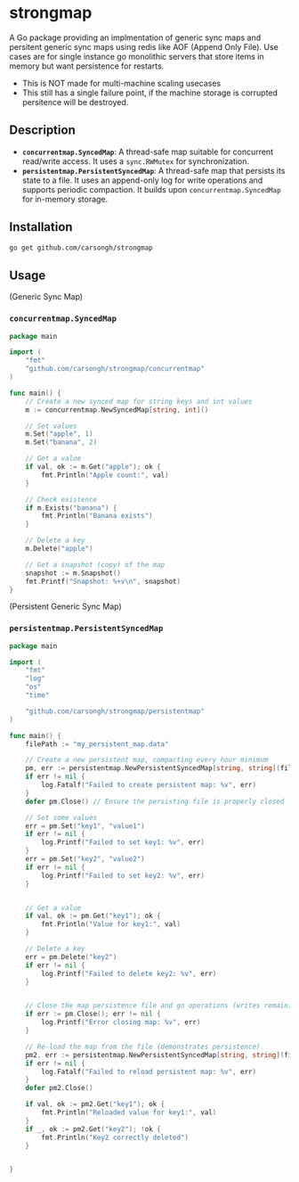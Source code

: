 # strongmap

A Go package providing an implmentation of generic sync maps and persitent generic sync maps using redis like AOF (Append Only File). Use cases are for single instance go monolithic servers that store items in memory but want persistence for restarts.

- This is NOT made for multi-machine scaling usecases
- This still has a single failure point, if the machine storage is corrupted persitence will be destroyed. 


## Description

*   **`concurrentmap.SyncedMap`**: A thread-safe map suitable for concurrent read/write access. It uses a `sync.RWMutex` for synchronization.
*   **`persistentmap.PersistentSyncedMap`**: A thread-safe map that persists its state to a file. It uses an append-only log for write operations and supports periodic compaction. It builds upon `concurrentmap.SyncedMap` for in-memory storage.

## Installation

```bash
go get github.com/carsongh/strongmap
```

## Usage

(Generic Sync Map)
### `concurrentmap.SyncedMap`

```go
package main

import (
	"fmt"
	"github.com/carsongh/strongmap/concurrentmap"
)

func main() {
	// Create a new synced map for string keys and int values
	m := concurrentmap.NewSyncedMap[string, int]()

	// Set values
	m.Set("apple", 1)
	m.Set("banana", 2)

	// Get a value
	if val, ok := m.Get("apple"); ok {
		fmt.Println("Apple count:", val)
	}

	// Check existence
	if m.Exists("banana") {
		fmt.Println("Banana exists")
	}

	// Delete a key
	m.Delete("apple")

	// Get a snapshot (copy) of the map
	snapshot := m.Snapshot()
	fmt.Printf("Snapshot: %+v\n", snapshot)
}

```

(Persistent Generic Sync Map)
### `persistentmap.PersistentSyncedMap`

```go
package main

import (
	"fmt"
	"log"
	"os"
	"time"

	"github.com/carsongh/strongmap/persistentmap"
)

func main() {
	filePath := "my_persistent_map.data"

	// Create a new persistent map, compacting every hour minimum
	pm, err := persistentmap.NewPersistentSyncedMap[string, string](filePath, 60*time.Minute)
	if err != nil {
		log.Fatalf("Failed to create persistent map: %v", err)
	}
	defer pm.Close() // Ensure the persisting file is properly closed

	// Set some values
	err = pm.Set("key1", "value1")
	if err != nil {
		log.Printf("Failed to set key1: %v", err)
	}
	err = pm.Set("key2", "value2")
	if err != nil {
		log.Printf("Failed to set key2: %v", err)
	}


	// Get a value
	if val, ok := pm.Get("key1"); ok {
		fmt.Println("Value for key1:", val)
	}

	// Delete a key
	err = pm.Delete("key2")
	if err != nil {
		log.Printf("Failed to delete key2: %v", err)
	}


	// Close the map persistence file and go operations (writes remaining buffer, stops background tasks)
	if err := pm.Close(); err != nil {
		log.Printf("Error closing map: %v", err)
	}

	// Re-load the map from the file (demonstrates persistence)
	pm2, err := persistentmap.NewPersistentSyncedMap[string, string](filePath, 1*time.Minute)
	if err != nil {
		log.Fatalf("Failed to reload persistent map: %v", err)
	}
	defer pm2.Close()

	if val, ok := pm2.Get("key1"); ok {
		fmt.Println("Reloaded value for key1:", val)
	}
	if _, ok := pm2.Get("key2"); !ok {
		fmt.Println("Key2 correctly deleted")
	}


}
```
